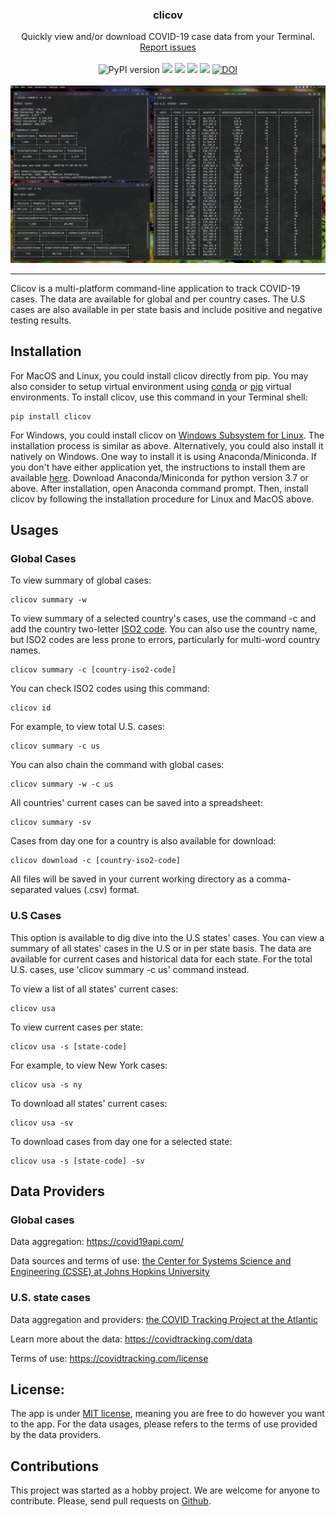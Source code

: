 <h3 align='center'>clicov</h3>
<p align='center'>Quickly view and/or download COVID-19 case data from your Terminal.
    <br><a href='https://github.com/hhandika/clicov/issues'>Report issues</a></br>
    <br>
    <img src="https://img.shields.io/pypi/v/clicov" alt="PyPI version">
    <img src='https://img.shields.io/github/license/hhandika/clicov'>
    <img src='https://img.shields.io/pypi/pyversions/clicov'>
    <img src='https://img.shields.io/github/languages/code-size/hhandika/clicov'>
    <img src='https://img.shields.io/pypi/wheel/clicov'>
    <a href="https://zenodo.org/badge/latestdoi/272283731"><img src="https://zenodo.org/badge/272283731.svg" alt="DOI"></a>
    </br>
    <br>
    <img alt='https://github.com/hhandika/clicov/blob/master/static/screenshot-2.png' src='https://github.com/hhandika/clicov/blob/master/static/screenshot-2.png'>
    </br>
</p>
<hr/>
Clicov is a multi-platform command-line application to track COVID-19 cases. The data are available for global and per country cases. The U.S cases are also available in per state basis and include positive and negative testing results.

## Installation

For MacOS and Linux, you could install clicov directly from pip. You may also consider to setup virtual environment using <a href='https://docs.conda.io/projects/conda/en/latest/user-guide/tasks/manage-environments.html#creating-an-environment-with-commands'>conda</a> or <a href='https://packaging.python.org/guides/installing-using-pip-and-virtual-environments/'>pip</a> virtual environments. To install clicov, use this command in your Terminal shell:

```
pip install clicov
```

For Windows, you could install clicov on <a href= https://docs.microsoft.com/en-us/windows/wsl/install-win10>Windows Subsystem for Linux</a>. The installation process is similar as above. Alternatively, you could also install it natively on Windows. One way to install it is using Anaconda/Miniconda. If you don't have either application yet, the instructions to install them are available <a href='https://docs.conda.io/projects/conda/en/latest/user-guide/install/windows.html'>here</a>. Download Anaconda/Miniconda for python version 3.7 or above. After installation, open Anaconda command prompt. Then, install clicov by following the installation procedure for Linux and MacOS above.

## Usages
### Global Cases

To view summary of global cases:

```
clicov summary -w
```

To view summary of a selected country's cases, use the command -c and add the country two-letter <a href='https://www.iban.com/country-codes'>ISO2 code</a>. You can also use the country name, but ISO2 codes are less prone to errors, particularly for multi-word country names.

```
clicov summary -c [country-iso2-code]
```

You can check ISO2 codes using this command:

```
clicov id
```

For example, to view total U.S. cases:

```
clicov summary -c us
```

You can also chain the command with global cases:

```
clicov summary -w -c us
```

All countries' current cases can be saved into a spreadsheet:

```
clicov summary -sv
```

Cases from day one for a country is also available for download:

```
clicov download -c [country-iso2-code]
```

All files will be saved in your current working directory as a comma-separated values (.csv) format.

### U.S Cases

This option is available to dig dive into the U.S states' cases. You can view a summary of all states' cases in the U.S or in per state basis. The data are available for current cases and historical data for each state. For the total U.S. cases, use 'clicov summary -c us' command instead.

To view a list of all states' current  cases:

```
clicov usa
```

To view current cases per state:

```
clicov usa -s [state-code]
```

For example, to view New York cases:

```
clicov usa -s ny
```

To download all states' current cases:

```
clicov usa -sv
```

To download cases from day one for a selected state:

```
clicov usa -s [state-code] -sv
```

## Data Providers

### Global cases

Data aggregation: https://covid19api.com/

Data sources and terms of use: <a href='https://github.com/CSSEGISandData/COVID-19'>the Center for Systems Science and Engineering (CSSE) at Johns Hopkins University</a>

### U.S. state cases

Data aggregation and providers: <a href='https://covidtracking.com/api'>the COVID Tracking Project at the Atlantic</a>

Learn more about the data: https://covidtracking.com/data

Terms of use: https://covidtracking.com/license

## License:
The app is under <a href='https://github.com/hhandika/clicov/blob/master/LICENSE'>MIT license</a>, meaning you are free to do however you want to the app. For the data usages, please refers to the terms of use provided by the data providers.

## Contributions
This project was started as a hobby project. We are welcome for anyone to contribute. Please, send pull requests on <a href='https://github.com/hhandika/clicov/pulls'>Github</a>. 
 

